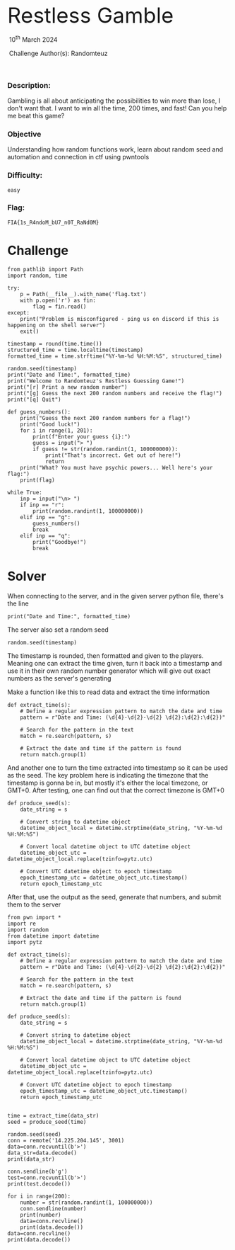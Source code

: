 



<font size="10">Restless Gamble</font>

​		10<sup>th</sup> March 2024

​		Challenge Author(s): Randomteuz

​		

 



### Description:

Gambling is all about anticipating the possibilities to win more than lose, I don't want that. I want to win all the time, 200 times, and fast! Can you help me beat this game?

### Objective

Understanding how random functions work, learn about random seed and automation and connection in ctf using pwntools

### Difficulty:

`easy`

### Flag:

`FIA{1s_R4ndoM_bU7_n0T_RaNd0M}`



# Challenge

```
from pathlib import Path
import random, time

try:
    p = Path(__file__).with_name('flag.txt')
    with p.open('r') as fin:
        flag = fin.read()
except:
    print("Problem is misconfigured - ping us on discord if this is happening on the shell server")
    exit()

timestamp = round(time.time())
structured_time = time.localtime(timestamp)
formatted_time = time.strftime("%Y-%m-%d %H:%M:%S", structured_time)

random.seed(timestamp)
print("Date and Time:", formatted_time)
print("Welcome to Randomteuz's Restless Guessing Game!")
print("[r] Print a new random number")
print("[g] Guess the next 200 random numbers and receive the flag!")
print("[q] Quit")

def guess_numbers():
    print("Guess the next 200 random numbers for a flag!")
    print("Good luck!")
    for i in range(1, 201):
        print(f"Enter your guess {i}:")
        guess = input("> ")
        if guess != str(random.randint(1, 100000000)):
            print("That's incorrect. Get out of here!")
            return
    print("What? You must have psychic powers... Well here's your flag:")
    print(flag)

while True:
    inp = input("\n> ")
    if inp == "r":
        print(random.randint(1, 100000000))
    elif inp == "g":
        guess_numbers()
        break
    elif inp == "q":
        print("Goodbye!")
        break
```

# Solver

When connecting to the server, and in the given server python file, there's the line
```
print("Date and Time:", formatted_time)
```
The server also set a random seed
```
random.seed(timestamp)
```
The timestamp is rounded, then formatted and given to the players. Meaning one can extract the time given, turn it back into a timestamp and use it in their own random number generator which will give out exact numbers as the server's generating

Make a function like this to read data and extract the time information
```
def extract_time(s):
    # Define a regular expression pattern to match the date and time
    pattern = r"Date and Time: (\d{4}-\d{2}-\d{2} \d{2}:\d{2}:\d{2})"

    # Search for the pattern in the text
    match = re.search(pattern, s)

    # Extract the date and time if the pattern is found
    return match.group(1)
```
And another one to turn the time extracted into timestamp so it can be used as the seed. The key problem here is indicating the timezone that the timestamp is gonna be in, but mostly  it's either the local timezone, or GMT+0. After testing, one can find out that the correct timezone is GMT+0
```
def produce_seed(s):
    date_string = s

    # Convert string to datetime object
    datetime_object_local = datetime.strptime(date_string, "%Y-%m-%d %H:%M:%S")

    # Convert local datetime object to UTC datetime object
    datetime_object_utc = datetime_object_local.replace(tzinfo=pytz.utc)

    # Convert UTC datetime object to epoch timestamp
    epoch_timestamp_utc = datetime_object_utc.timestamp()
    return epoch_timestamp_utc
```

After that, use the output as the seed, generate that numbers, and submit them to the server
```
from pwn import *
import re
import random
from datetime import datetime
import pytz

def extract_time(s):
    # Define a regular expression pattern to match the date and time
    pattern = r"Date and Time: (\d{4}-\d{2}-\d{2} \d{2}:\d{2}:\d{2})"

    # Search for the pattern in the text
    match = re.search(pattern, s)

    # Extract the date and time if the pattern is found
    return match.group(1)

def produce_seed(s):
    date_string = s

    # Convert string to datetime object
    datetime_object_local = datetime.strptime(date_string, "%Y-%m-%d %H:%M:%S")

    # Convert local datetime object to UTC datetime object
    datetime_object_utc = datetime_object_local.replace(tzinfo=pytz.utc)

    # Convert UTC datetime object to epoch timestamp
    epoch_timestamp_utc = datetime_object_utc.timestamp()
    return epoch_timestamp_utc


time = extract_time(data_str)
seed = produce_seed(time)

random.seed(seed) 
conn = remote('14.225.204.145', 3001)
data=conn.recvuntil(b'>')
data_str=data.decode()
print(data_str)

conn.sendline(b'g')
test=conn.recvuntil(b'>')
print(test.decode())

for i in range(200):
    number = str(random.randint(1, 100000000))
    conn.sendline(number)
    print(number)
    data=conn.recvline()
    print(data.decode())
data=conn.recvline()
print(data.decode())
```
